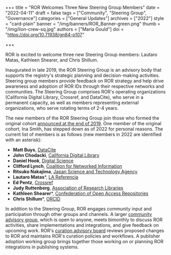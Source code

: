 +++
title = "ROR Welcomes Three New Steering Group Members"
date = "2022-04-11"
draft = false
tags = ["Community", "Steering Group", "Governance"]
categories = ["General Updates"]
archives = ["2022"]
style = "card-plain"
banner = "/img/banners/ROR_Banner-green.png"
thumb = "/img/lion-crew-sq.jpg"
authors = ["Maria Gould"]
doi = "https://doi.org/10.71938/gn84-p107"

+++

ROR is excited to welcome three new Steering Group members: Lautaro Matas, Kathleen Shearer, and Chris Shillum.

Inaugurated in late 2019, the ROR Steering Group is an advisory body that supports the registry's strategic planning and decision-making activities. Steering group members provide feedback on ROR strategy and help drive awareness and adoption of ROR IDs through their respective networks and communities. The Steering Group comprises ROR's operating organizations (California Digital Library, Crossref, and DataCite), who serve in a permanent capacity, as well as members representing external organizations, who serve rotating terms of 2-4 years.

The new members of the ROR Steering Group join those who formed the original cohort [announced at the end of 2019](https://ror.org/blog/2019-11-22-meet-the-ror-steering-group/). One member of the original cohort, Ina Smith, has stepped down as of 2022 for personal reasons. The current list of members is as follows (new members in 2022 are identified with an asterisk):

-  **Matt Buys**, [DataCite](https://datacite.org)
-  **John Chodacki**, [California Digital Library](https://cdlib.org)
-  **Daniel Hook**, [Digital Science](https://digital-science.com)
-  **Clifford Lynch**, [Coalition for Networked Information](https://cni.org)
-  **Ritsuko Nakajima**, [Japan Science and Technology Agency](https://ror.org/00097mb19)
-  **Lautaro Matas***, [LA Referencia](https://www.lareferencia.info/)
-  **Ed Pentz**, [Crossref](https://www.crossref.org)
-  **Judy Ruttenberg**, [Association of Research Libraries](https://arl.org)
-  **Kathleen Shearer***, [Confederation of Open Access Repositories](https://www.coar-repositories.org/)
-  **Chris Shillum***, [ORCID](https://orcid.org)

In addition to the Steering Group, ROR engages community input and participation through other groups and channels. A larger [community advisory group](https://ror.org/community/), which is open to anyone, meets bimonthly to discuss ROR activities, share implementations and integrations, and give feedback on upcoming work. ROR's [curation advisory board](https://ror.org/registry/#curation-advisory-board) reviews proposed changes to ROR and maintains ROR's curation policies and workflows. A publisher adoption working group brings together those working on or planning ROR integrations in publishing systems.
